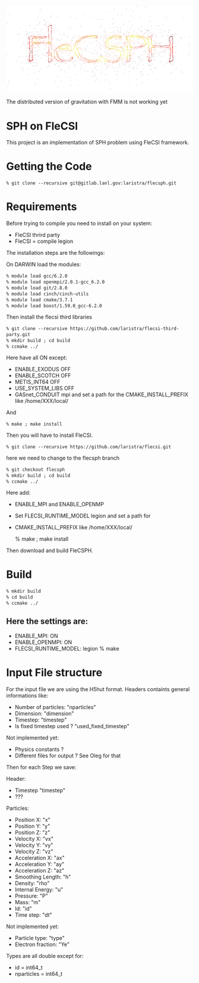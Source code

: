 ![logo](doc/flecsph_logo_bg.png)


<aside class="warning">
The distributed version of gravitation with FMM is not working yet
</aside>

# SPH on FleCSI 

This project is an implementation of SPH problem using FleCSI framework.

# Getting the Code 

    % git clone --recursive git@gitlab.lanl.gov:laristra/flecsph.git

# Requirements

Before trying to compile you need to install on your system: 

- FleCSI thrird party
- FleCSI = compile legion

The installation steps are the followings: 

On DARWIN load the modules: 

    % module load gcc/6.2.0
    % module load openmpi/2.0.1-gcc_6.2.0
    % module load git/2.8.0
    % module load cinch/cinch-utils
    % module load cmake/3.7.1
    % module load boost/1.59.0_gcc-6.2.0

Then install the flecsi third libraries

    % git clone --recursive https://github.com/laristra/flecsi-third-party.git
    % mkdir build ; cd build
    % ccmake ../

Here have all ON except: 
- ENABLE_EXODUS OFF 
- ENABLE_SCOTCH OFF
- METIS_INT64 OFF
- USE_SYSTEM_LIBS OFF
- GASnet_CONDUIT mpi
and set a path for the CMAKE_INSTALL_PREFIX like /home/XXX/local/

And

    % make ; make install 

Then you will have to install FleCSI. 

    % git clone --recursive https://github.com/laristra/flecsi.git

here we need to change to the flecsph branch 

    % git checkout flecsph 
    % mkdir build ; cd build 
    % ccmake ../

Here add:
- ENABLE_MPI and ENABLE_OPENMP 
- Set FLECSI_RUNTIME_MODEL legion
and set a path for 
- CMAKE_INSTALL_PREFIX like /home/XXX/local/

    % make ; make install 

Then download and build FleCSPH.


# Build 

    % mkdir build
    % cd build 
    % ccmake ../ 
Here the settings are: 
- 
- ENABLE_MPI: ON
- ENABLE_OPENMPI: ON
- FLECSI_RUNTIME_MODEL: legion
    % make 


# Input File structure 

For the input file we are using the H5hut format. 
Headers containts general informations like: 

- Number of particles: "nparticles"
- Dimension: "dimension"
- Timestep: "timestep"
- Is fixed timestep used ? "used_fixed_timestep"

Not implemented yet: 
- Physics constants ? 
- Different files for output ? See Oleg for that

Then for each Step we save:

Header:
- Timestep "timestep"
- ???

Particles:
- Position X: "x"
- Position Y: "y" 
- Position Z: "z" 
- Velocity X: "vx"
- Velocity Y: "vy" 
- Velocity Z: "vz"
- Acceleration X: "ax"
- Acceleration Y: "ay"
- Acceleration Z: "az"
- Smoothing Length: "h"
- Density: "rho"
- Internal Energy: "u"
- Pressure: "P"
- Mass: "m"
- Id: "id" 
- Time step: "dt"
 
Not implemented yet:
- Particle type: "type"
- Electron fraction: "Ye"

Types are all double except for:

- id = int64_t
- nparticles = int64_t 
